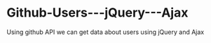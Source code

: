 # Github-Users---jQuery---Ajax

Using github API we can get data about users using jQuery and Ajax 
